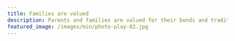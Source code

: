 ```yaml
---
title: Families are valued
description: Parents and families are valued for their bonds and traditions, their commitment to work, home, community and their dreams for their children.
featured_image: /images/min/photo-play-02.jpg
---
```

